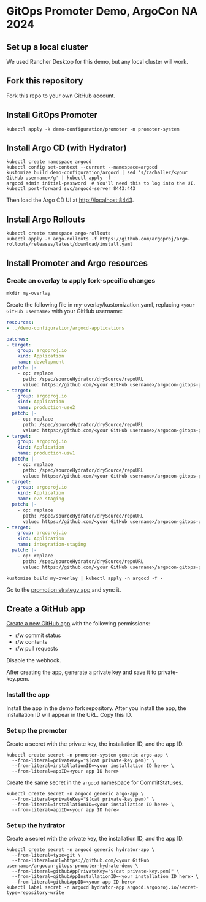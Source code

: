 # GitOps Promoter Demo, ArgoCon NA 2024

## Set up a local cluster

We used Rancher Desktop for this demo, but any local cluster will work.

## Fork this repository

Fork this repo to your own GitHub account.

## Install GitOps Promoter

```shell
kubectl apply -k demo-configuration/promoter -n promoter-system
```

## Install Argo CD (with Hydrator)

```shell
kubectl create namespace argocd
kubectl config set-context --current --namespace=argocd
kustomize build demo-configuration/argocd | sed 's/zachaller/<your GitHub username>/g' | kubectl apply -f -
argocd admin initial-password  # You'll need this to log into the UI.
kubectl port-forward svc/argocd-server 8443:443
```

Then load the Argo CD UI at [http://localhost:8443](http://localhost:8443).

## Install Argo Rollouts

```shell
kubectl create namespace argo-rollouts
kubectl apply -n argo-rollouts -f https://github.com/argoproj/argo-rollouts/releases/latest/download/install.yaml
```

## Install Promoter and Argo resources

### Create an overlay to apply fork-specific changes

```shell
mkdir my-overlay
```

Create the following file in my-overlay/kustomization.yaml, replacing `<your GitHub username>` with your GitHub username:

```yaml
resources:
- ../demo-configuration/argocd-applications

patches:
- target:
    group: argoproj.io
    kind: Application
    name: development
  patch: |-
    - op: replace
      path: /spec/sourceHydrator/drySource/repoURL
      value: https://github.com/<your GitHub username>/argocon-gitops-promoter-hydrate-demo
- target:
    group: argoproj.io
    kind: Application
    name: production-use2
  patch: |-
    - op: replace
      path: /spec/sourceHydrator/drySource/repoURL
      value: https://github.com/<your GitHub username>/argocon-gitops-promoter-hydrate-demo
- target:
    group: argoproj.io
    kind: Application
    name: production-usw1
  patch: |-
    - op: replace
      path: /spec/sourceHydrator/drySource/repoURL
      value: https://github.com/<your GitHub username>/argocon-gitops-promoter-hydrate-demo
- target:
    group: argoproj.io
    kind: Application
    name: e2e-staging
  patch: |-
    - op: replace
      path: /spec/sourceHydrator/drySource/repoURL
      value: https://github.com/<your GitHub username>/argocon-gitops-promoter-hydrate-demo
- target:
    group: argoproj.io
    kind: Application
    name: integration-staging
  patch: |-
    - op: replace
      path: /spec/sourceHydrator/drySource/repoURL
      value: https://github.com/<your GitHub username>/argocon-gitops-promoter-hydrate-demo
```

```shell
kustomize build my-overlay | kubectl apply -n argocd -f -
```

Go to the [promotion strategy app](https://localhost:8443/applications/argocd/promotion-strategy?view=tree) and sync it.

## Create a GitHub app

[Create a new GitHub app](https://github.com/settings/apps/new) with the following permissions:

* r/w commit status
* r/w contents
* r/w pull requests

Disable the webhook.

After creating the app, generate a private key and save it to private-key.pem.

### Install the app

Install the app in the demo fork repository. After you install the app, the installation ID will appear in the URL. Copy this ID.

### Set up the promoter

Create a secret with the private key, the installation ID, and the app ID.

```shell
kubectl create secret -n promoter-system generic argo-app \
  --from-literal=privateKey="$(cat private-key.pem)" \
  --from-literal=installationID=<your installation ID here> \
  --from-literal=appID=<your app ID here>
```

Create the same secret in the `argocd` namespace for CommitStatuses.

```shell
kubectl create secret -n argocd generic argo-app \
  --from-literal=privateKey="$(cat private-key.pem)" \
  --from-literal=installationID=<your installation ID here> \
  --from-literal=appID=<your app ID here>
```

### Set up the hydrator

Create a secret with the private key, the installation ID, and the app ID.

```shell
kubectl create secret -n argocd generic hydrator-app \
  --from-literal=type=git \
  --from-literal=url=https://github.com/<your GitHub username>/argocon-gitops-promoter-hydrate-demo \
  --from-literal=githubAppPrivateKey="$(cat private-key.pem)" \
  --from-literal=githubAppInstallationID=<your installation ID here> \
  --from-literal=githubAppID=<your app ID here>
kubectl label secret -n argocd hydrator-app argocd.argoproj.io/secret-type=repository-write
```
